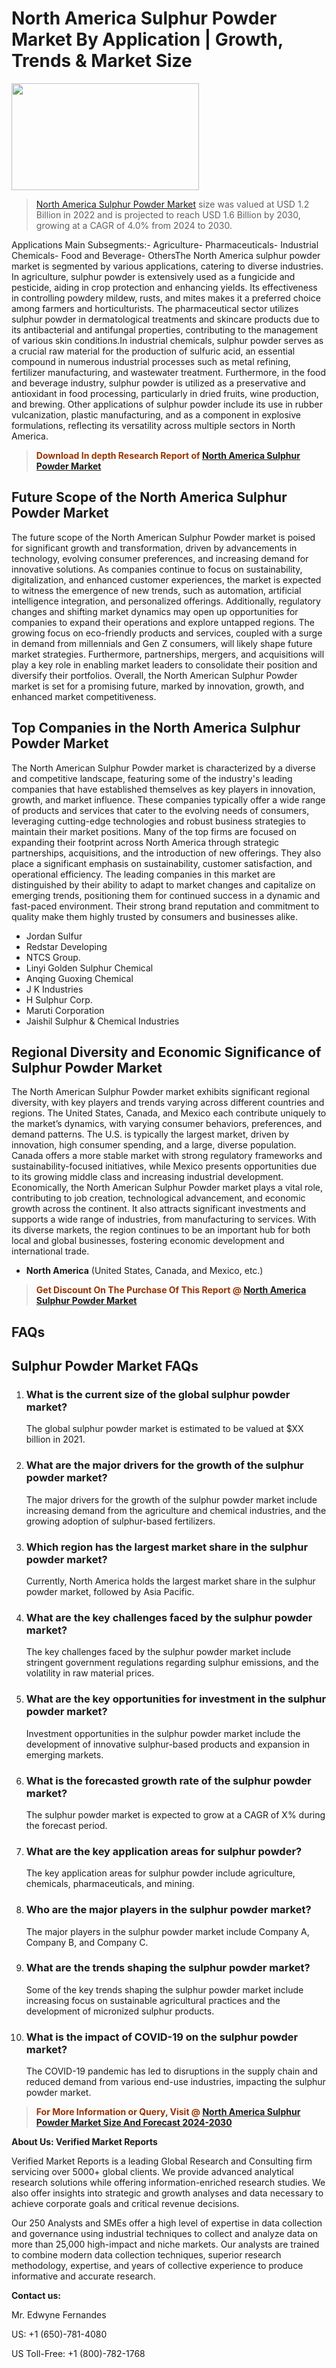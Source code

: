 <p><h1>North America Sulphur Powder Market By Application | Growth, Trends & Market Size</h1><p><img class="aligncenter size-medium wp-image-105565" src="https://ffe5etoiles.com/wp-content/uploads/2025/01/MST7-300x171.png" alt="" width="300" height="171" /></p><blockquote><p><a href="https://www.verifiedmarketreports.com/download-sample/?rid=271470&utm_source=Github-NA&utm_medium=364" target="_blank">North America Sulphur Powder Market</a> size was valued at USD 1.2 Billion in 2022 and is projected to reach USD 1.6 Billion by 2030, growing at a CAGR of 4.0% from 2024 to 2030.</p></blockquote>Applications Main Subsegments:- Agriculture- Pharmaceuticals- Industrial Chemicals- Food and Beverage- OthersThe North America sulphur powder market is segmented by various applications, catering to diverse industries. In agriculture, sulphur powder is extensively used as a fungicide and pesticide, aiding in crop protection and enhancing yields. Its effectiveness in controlling powdery mildew, rusts, and mites makes it a preferred choice among farmers and horticulturists. The pharmaceutical sector utilizes sulphur powder in dermatological treatments and skincare products due to its antibacterial and antifungal properties, contributing to the management of various skin conditions.In industrial chemicals, sulphur powder serves as a crucial raw material for the production of sulfuric acid, an essential compound in numerous industrial processes such as metal refining, fertilizer manufacturing, and wastewater treatment. Furthermore, in the food and beverage industry, sulphur powder is utilized as a preservative and antioxidant in food processing, particularly in dried fruits, wine production, and brewing. Other applications of sulphur powder include its use in rubber vulcanization, plastic manufacturing, and as a component in explosive formulations, reflecting its versatility across multiple sectors in North America.</p><blockquote><p><span style="color: #993300;"><strong>Download In depth Research Report of <a href="https://www.verifiedmarketreports.com/download-sample/?rid=271470&utm_source=Github-NA&utm_medium=364">North America Sulphur Powder Market</a></strong></span></p></blockquote><h2>Future Scope of the North America Sulphur Powder Market</h2><p>The future scope of the North American Sulphur Powder market is poised for significant growth and transformation, driven by advancements in technology, evolving consumer preferences, and increasing demand for innovative solutions. As companies continue to focus on sustainability, digitalization, and enhanced customer experiences, the market is expected to witness the emergence of new trends, such as automation, artificial intelligence integration, and personalized offerings. Additionally, regulatory changes and shifting market dynamics may open up opportunities for companies to expand their operations and explore untapped regions. The growing focus on eco-friendly products and services, coupled with a surge in demand from millennials and Gen Z consumers, will likely shape future market strategies. Furthermore, partnerships, mergers, and acquisitions will play a key role in enabling market leaders to consolidate their position and diversify their portfolios. Overall, the North American Sulphur Powder market is set for a promising future, marked by innovation, growth, and enhanced market competitiveness.</p><h2>Top Companies in the North America Sulphur Powder Market</h2><p>The North American Sulphur Powder market is characterized by a diverse and competitive landscape, featuring some of the industry's leading companies that have established themselves as key players in innovation, growth, and market influence. These companies typically offer a wide range of products and services that cater to the evolving needs of consumers, leveraging cutting-edge technologies and robust business strategies to maintain their market positions. Many of the top firms are focused on expanding their footprint across North America through strategic partnerships, acquisitions, and the introduction of new offerings. They also place a significant emphasis on sustainability, customer satisfaction, and operational efficiency. The leading companies in this market are distinguished by their ability to adapt to market changes and capitalize on emerging trends, positioning them for continued success in a dynamic and fast-paced environment. Their strong brand reputation and commitment to quality make them highly trusted by consumers and businesses alike.</p><p><ul><li>Jordan Sulfur </li><li> Redstar Developing </li><li> NTCS Group. </li><li> Linyi Golden Sulphur Chemical </li><li> Anqing Guoxing Chemical </li><li> J K Industries </li><li> H Sulphur Corp. </li><li> Maruti Corporation </li><li> Jaishil Sulphur & Chemical Industries</li></ul></p><h2>Regional Diversity and Economic Significance of Sulphur Powder Market</h2><p>The North American Sulphur Powder market exhibits significant regional diversity, with key players and trends varying across different countries and regions. The United States, Canada, and Mexico each contribute uniquely to the market’s dynamics, with varying consumer behaviors, preferences, and demand patterns. The U.S. is typically the largest market, driven by innovation, high consumer spending, and a large, diverse population. Canada offers a more stable market with strong regulatory frameworks and sustainability-focused initiatives, while Mexico presents opportunities due to its growing middle class and increasing industrial development. Economically, the North American Sulphur Powder market plays a vital role, contributing to job creation, technological advancement, and economic growth across the continent. It also attracts significant investments and supports a wide range of industries, from manufacturing to services. With its diverse markets, the region continues to be an important hub for both local and global businesses, fostering economic development and international trade.</p><ul> <li><strong>North America</strong> (United States, Canada, and Mexico, etc.)</li></ul><blockquote><p><span style="color: #993300;"><strong>Get Discount On The Purchase Of This Report @ <a href="https://www.verifiedmarketreports.com/ask-for-discount/?rid=271470&utm_source=Github-NA&utm_medium=364">North America Sulphur Powder Market</a></strong></span></p></blockquote><h2>FAQs</h2><p> <h2>Sulphur Powder Market FAQs</h1> <ol> <li> <h3>What is the current size of the global sulphur powder market?</div><div></h3> <p>The global sulphur powder market is estimated to be valued at $XX billion in 2021.</p> </li> <li> <h3>What are the major drivers for the growth of the sulphur powder market?</div><div></h3> <p>The major drivers for the growth of the sulphur powder market include increasing demand from the agriculture and chemical industries, and the growing adoption of sulphur-based fertilizers.</p> </li> <li> <h3>Which region has the largest market share in the sulphur powder market?</div><div></h3> <p>Currently, North America holds the largest market share in the sulphur powder market, followed by Asia Pacific.</p> </li> <li> <h3>What are the key challenges faced by the sulphur powder market?</div><div></h3> <p>The key challenges faced by the sulphur powder market include stringent government regulations regarding sulphur emissions, and the volatility in raw material prices.</p> </li> <li> <h3>What are the key opportunities for investment in the sulphur powder market?</div><div></h3> <p>Investment opportunities in the sulphur powder market include the development of innovative sulphur-based products and expansion in emerging markets.</p> </li> <li> <h3>What is the forecasted growth rate of the sulphur powder market?</div><div></h3> <p>The sulphur powder market is expected to grow at a CAGR of X% during the forecast period.</p> </li> <li> <h3>What are the key application areas for sulphur powder?</div><div></h3> <p>The key application areas for sulphur powder include agriculture, chemicals, pharmaceuticals, and mining.</p> </li> <li> <h3>Who are the major players in the sulphur powder market?</div><div></h3> <p>The major players in the sulphur powder market include Company A, Company B, and Company C.</p> </li> <li> <h3>What are the trends shaping the sulphur powder market?</div><div></h3> <p>Some of the key trends shaping the sulphur powder market include increasing focus on sustainable agricultural practices and the development of micronized sulphur products.</p> </li> <li> <h3>What is the impact of COVID-19 on the sulphur powder market?</div><div></h3> <p>The COVID-19 pandemic has led to disruptions in the supply chain and reduced demand from various end-use industries, impacting the sulphur powder market.</p> </li> </ol></body></html></p><blockquote><p><span style="color: #993300;"><strong>For More Information or Query, Visit @ <a href="https://www.verifiedmarketreports.com/product/sulphur-powder-market/">North America Sulphur Powder Market Size And Forecast 2024-2030</a></strong></span></p></blockquote><p><strong>About Us: Verified Market Reports</strong></p><p>Verified Market Reports is a leading Global Research and Consulting firm servicing over 5000+ global clients. We provide advanced analytical research solutions while offering information-enriched research studies. We also offer insights into strategic and growth analyses and data necessary to achieve corporate goals and critical revenue decisions.</p><p>Our 250 Analysts and SMEs offer a high level of expertise in data collection and governance using industrial techniques to collect and analyze data on more than 25,000 high-impact and niche markets. Our analysts are trained to combine modern data collection techniques, superior research methodology, expertise, and years of collective experience to produce informative and accurate research.</p><p><strong>Contact us:</strong></p><p>Mr. Edwyne Fernandes</p><p>US: +1 (650)-781-4080</p><p>US Toll-Free: +1 (800)-782-1768</p>
